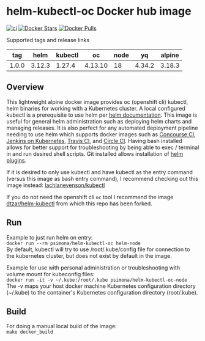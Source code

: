 # helm-kubectl-oc Docker hub image

[![ci](https://github.com/psimona/helm-kubectl-oc/actions/workflows/image-build-push.yaml/badge.svg)](https://github.com/psimona/helm-kubectl-oc/actions/workflows/image-build-push.yaml)
[![Docker Stars](https://img.shields.io/docker/stars/psimona/helm-kubectl-oc.svg?style=flat)](https://hub.docker.com/r/psimona/helm-kubectl-oc/)
[![Docker Pulls](https://img.shields.io/docker/pulls/psimona/helm-kubectl-oc.svg?style=flat)](https://hub.docker.com/r/psimona/helm-kubectl-oc/)

Supported tags and release links

| tag   | helm   | kubectl | oc      | node | yq     | alpine |
|-------|--------|---------|---------|-----|--------|--------|
| 1.0.0 | 3.12.3 | 1.27.4  | 4.13.10 | 18  | 4.34.2 | 3.18.3 |

## Overview

This lightweight alpine docker image provides oc (openshift cli) kubectl, helm binaries for working with a Kubernetes
cluster. A local configured kubectl is a prerequisite to use helm
per [helm documentation](https://github.com/kubernetes/helm/blob/master/docs/quickstart.md). This image is useful for
general helm administration such as deploying helm charts and managing releases. It is also perfect for any automated
deployment pipeline needing to use helm which supports docker images such
as [Concourse CI](https://concourse.ci), [Jenkins on Kubernetes](https://kubeapps.com/charts/stable/jenkins), [Travis CI](https://docs.travis-ci.com/user/docker/),
and [Circle CI](https://circleci.com/integrations/docker/). Having bash installed allows for better support for
troubleshooting by being able to exec / terminal in and run desired shell scripts. Git installed allows installation
of [helm plugins](https://github.com/kubernetes/helm/blob/master/docs/plugins.md).

If it is desired to only use kubectl and have kubectl as the entry command (versus this image as bash entry command), I
recommend checking out this image instead:
[lachlanevenson/kubectl](https://hub.docker.com/r/lachlanevenson/k8s-kubectl/)

If you do not need the openshift cli `oc` tool I recommend the image [dtzar/helm-kubectl](https://hub.docker.com/r/dtzar/helm-kubectl)
from which this repo has been forked.

## Run

Example to just run helm on entry:  
`docker run --rm psimona/helm-kubectl-oc helm-node`  
By default, kubectl will try to use /root/.kube/config file for connection to the kubernetes cluster, but does not exist
by default in the image.

Example for use with personal administration or troubleshooting with volume mount for kubeconfig files:  
`docker run -it -v ~/.kube:/root/.kube psimona/helm-kubectl-oc-node`  
The -v maps your host docker machine Kubernetes configuration directory (~/.kube) to the container's Kubernetes
configuration directory (root/.kube).

## Build

For doing a manual local build of the image:  
`make docker_build`
